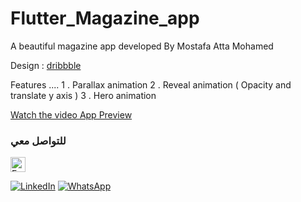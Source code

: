 # Flutter_Magazine_app
A beautiful magazine app developed By Mostafa Atta Mohamed


Design : [dribbble](https://dribbble.com/shots/6220712-Mood-Mobile)

Features ....
1 . Parallax animation
2 . Reveal animation ( Opacity and translate y axis )
3 . Hero animation



[Watch the video App Preview ]([https://github.com/yourusername/yourrepository/blob/main/example.mp4?raw=true](https://github.com/Mostafa3tta/Flutter_Magazine_app/blob/main/project_preview.mp4))




### للتواصل معي

<a href="[https://facebook.com/yourprofile](https://www.facebook.com/mostafa.atta.9085)">
  <img src="[data:image/svg+xml;base64,[BASE64_ENCODED_SVG]](https://github.com/Mostafa3tta/Flutter_Magazine_app/blob/main/facebook.svg)" alt="Facebook" width="24" height="24"/>
</a>


[![LinkedIn](https://example.com/path_to_linkedin_icon.png)]([https://linkedin.com/in/yourprofile](https://www.linkedin.com/in/mostafa-atta-5949581a2/))
[![WhatsApp](https://example.com/path_to_whatsapp_icon.png)]([whatsapp://send?phone=+1234567890](https://wsend.co/201062947371))
